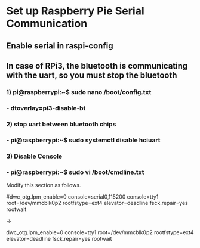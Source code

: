# Set up Raspberry Pie Serial Communication
## Enable serial in raspi-config
## In case of RPi3, the bluetooth is communicating with the uart, so you must stop the bluetooth
### 1) pi@raspberrypi:~$ sudo nano /boot/config.txt
###    - dtoverlay=pi3-disable-bt
### 2) stop uart between bluetooth chips
###    - pi@raspberrypi:~$ sudo systemctl disable hciuart
### 3) Disable Console
###   - pi@raspberrypi:~$ sudo vi /boot/cmdline.txt

Modify this section as follows.

#dwc_otg.lpm_enable=0 console=serial0,115200 console=tty1 root=/dev/mmcblk0p2 rootfstype=ext4 elevator=deadline fsck.repair=yes rootwait

->

dwc_otg.lpm_enable=0 console=tty1 root=/dev/mmcblk0p2 rootfstype=ext4 elevator=deadline fsck.repair=yes rootwait

